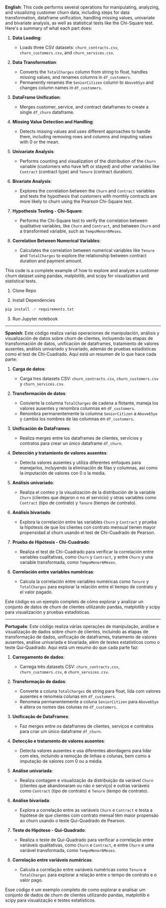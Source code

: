 **English**:
This code performs several operations for manipulating, analyzing, and visualizing customer churn data, including steps for data transformation, dataframe unification, handling missing values, univariate and bivariate analysis, as well as statistical tests like the Chi-Square test. Here's a summary of what each part does:

1. **Data Loading**:

   - Loads three CSV datasets: `churn_contracts.csv`, `churn_customers.csv`, and `churn_services.csv`.

2. **Data Transformation**:

   - Converts the `TotalCharges` column from string to float, handles missing values, and renames columns in `df_customers`.
   - Permanently renames the `SeniorCitizen` column to `Above65yo` and changes column names in `df_customers`.

3. **DataFrame Unification**:

   - Merges customer, service, and contract dataframes to create a single `df_churn` dataframe.

4. **Missing Value Detection and Handling**:

   - Detects missing values and uses different approaches to handle them, including removing rows and columns and imputing values with 0 or the mean.

5. **Univariate Analysis**:

   - Performs counting and visualization of the distribution of the `Churn` variable (customers who have left or stayed) and other variables like `Contract` (contract type) and `Tenure` (contract duration).

6. **Bivariate Analysis**:

   - Explores the correlation between the `Churn` and `Contract` variables and tests the hypothesis that customers with monthly contracts are more likely to churn using the Pearson Chi-Square test.

7. **Hypothesis Testing - Chi-Square**:

   - Performs the Chi-Square test to verify the correlation between qualitative variables, like `Churn` and `Contract`, and between `Churn` and a transformed variable, such as `TempoMenor6Meses`.

8. **Correlation Between Numerical Variables**:
   - Calculates the correlation between numerical variables like `Tenure` and `TotalCharges` to explore the relationship between contract duration and payment amount.

This code is a complete example of how to explore and analyze a customer churn dataset using pandas, matplotlib, and scipy for visualization and statistical tests.

1. Clone Repo

2. Install Dependencies

```bash
pip install -r requirements.txt
```

3. Run Jupyter notebook

---

**Spanish**:
Este código realiza varias operaciones de manipulación, análisis y visualización de datos sobre churn de clientes, incluyendo las etapas de transformación de datos, unificación de dataframes, tratamiento de valores ausentes, análisis univariado y bivariado, además de pruebas estadísticas como el test de Chi-Cuadrado. Aquí está un resumen de lo que hace cada parte:

1. **Carga de datos**:

   - Carga tres datasets CSV: `churn_contracts.csv`, `churn_customers.csv` y `churn_services.csv`.

2. **Transformación de datos**:

   - Convierte la columna `TotalCharges` de cadena a flotante, maneja los valores ausentes y renombra columnas en `df_customers`.
   - Renombra permanentemente la columna `SeniorCitizen` a `Above65yo` y cambia los nombres de las columnas en `df_customers`.

3. **Unificación de DataFrames**:

   - Realiza merges entre los dataframes de clientes, servicios y contratos para crear un único dataframe `df_churn`.

4. **Detección y tratamiento de valores ausentes**:

   - Detecta valores ausentes y utiliza diferentes enfoques para manejarlos, incluyendo la eliminación de filas y columnas, así como la imputación de valores con 0 o la media.

5. **Análisis univariado**:

   - Realiza el conteo y la visualización de la distribución de la variable `Churn` (clientes que dejaron o no el servicio) y otras variables como `Contract` (tipo de contrato) y `Tenure` (tiempo de contrato).

6. **Análisis bivariado**:

   - Explora la correlación entre las variables `Churn` y `Contract` y prueba la hipótesis de que los clientes con contrato mensual tienen mayor propensidad al churn usando el test de Chi-Cuadrado de Pearson.

7. **Prueba de Hipótesis - Chi-Cuadrado**:

   - Realiza el test de Chi-Cuadrado para verificar la correlación entre variables cualitativas, como `Churn` y `Contract`, y entre `Churn` y una variable transformada, como `TempoMenor6Meses`.

8. **Correlación entre variables numéricas**:
   - Calcula la correlación entre variables numéricas como `Tenure` y `TotalCharges` para explorar la relación entre el tiempo de contrato y el valor pagado.

Este código es un ejemplo completo de cómo explorar y analizar un conjunto de datos de churn de clientes utilizando pandas, matplotlib y scipy para visualización y pruebas estadísticas.

---

**Português**:
Este código realiza várias operações de manipulação, análise e visualização de dados sobre churn de clientes, incluindo as etapas de transformação de dados, unificação de dataframes, tratamento de valores ausentes, análise univariada e bivariada, além de testes estatísticos como o teste Qui-Quadrado. Aqui está um resumo do que cada parte faz:

1. **Carregamento de dados**:

   - Carrega três datasets CSV: `churn_contracts.csv`, `churn_customers.csv`, e `churn_services.csv`.

2. **Transformação de dados**:

   - Converte a coluna `TotalCharges` de string para float, lida com valores ausentes e renomeia colunas em `df_customers`.
   - Renomeia permanentemente a coluna `SeniorCitizen` para `Above65yo` e altera os nomes das colunas no `df_customers`.

3. **Unificação de DataFrames**:

   - Faz merges entre os dataframes de clientes, serviços e contratos para criar um único dataframe `df_churn`.

4. **Detecção e tratamento de valores ausentes**:

   - Detecta valores ausentes e usa diferentes abordagens para lidar com eles, incluindo a remoção de linhas e colunas, bem como a imputação de valores com 0 ou a média.

5. **Análise univariada**:

   - Realiza contagem e visualização da distribuição da variável `Churn` (clientes que abandonaram ou não o serviço) e outras variáveis como `Contract` (tipo de contrato) e `Tenure` (tempo de contrato).

6. **Análise bivariada**:

   - Explora a correlação entre as variáveis `Churn` e `Contract` e testa a hipótese de que clientes com contrato mensal têm maior propensão ao churn usando o teste Qui-Quadrado de Pearson.

7. **Teste de Hipótese - Qui-Quadrado**:

   - Realiza o teste de Qui-Quadrado para verificar a correlação entre variáveis qualitativas, como `Churn` e `Contract`, e entre `Churn` e uma variável transformada, como `TempoMenor6Meses`.

8. **Correlação entre variáveis numéricas**:
   - Calcula a correlação entre variáveis numéricas como `Tenure` e `TotalCharges` para explorar a relação entre o tempo de contrato e o valor pago.

Esse código é um exemplo completo de como explorar e analisar um conjunto de dados de churn de clientes utilizando pandas, matplotlib e scipy para visualização e testes estatísticos.

